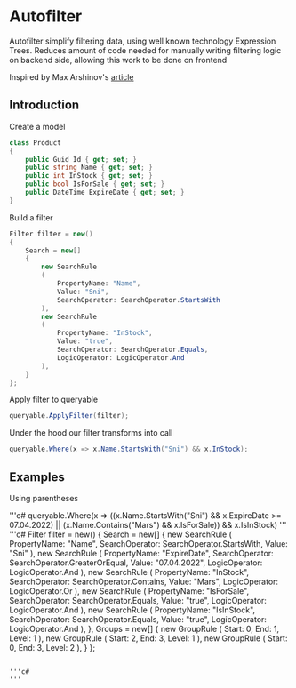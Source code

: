 # Autofilter

Autofilter simplify filtering data, using well known technology Expression Trees. 
Reduces amount of code needed for manually writing filtering logic on backend side, allowing this work to be done on frontend

Inspired by Max Arshinov's [article](https://habr.com/ru/company/jugru/blog/423891/) 

## Introduction

Create a model

```c#
class Product
{
    public Guid Id { get; set; }
    public string Name { get; set; }
    public int InStock { get; set; }
    public bool IsForSale { get; set; }
    public DateTime ExpireDate { get; set; }
}
```

Build a filter

```c#
Filter filter = new()
{
    Search = new[]
    {
        new SearchRule
        (
            PropertyName: "Name",
            Value: "Sni",
            SearchOperator: SearchOperator.StartsWith
        ),
        new SearchRule
        (
            PropertyName: "InStock",
            Value: "true",
            SearchOperator: SearchOperator.Equals,
            LogicOperator: LogicOperator.And
        ),
    }
};
```

Apply filter to queryable

```c#
queryable.ApplyFilter(filter);
```

Under the hood our filter transforms into call
```c#
queryable.Where(x => x.Name.StartsWith("Sni") && x.InStock);
```

## Examples

Using parentheses

'''c#
queryable.Where(x => ((x.Name.StartsWith("Sni") && x.ExpireDate >= 07.04.2022) || (x.Name.Contains("Mars") && x.IsForSale)) && x.IsInStock)
'''
'''c#
Filter filter = new()
{
    Search = new[]
    {
        new SearchRule
        (
            PropertyName: "Name",
            SearchOperator: SearchOperator.StartsWith,
            Value: "Sni"
        ),
        new SearchRule
        (
            PropertyName: "ExpireDate",
            SearchOperator: SearchOperator.GreaterOrEqual,
            Value: "07.04.2022",
            LogicOperator: LogicOperator.And
        ),
        new SearchRule
        (
            PropertyName: "InStock",
            SearchOperator: SearchOperator.Contains,
            Value: "Mars",
            LogicOperator: LogicOperator.Or
        ),
        new SearchRule
        (
            PropertyName: "IsForSale",
            SearchOperator: SearchOperator.Equals,
            Value: "true",
            LogicOperator: LogicOperator.And
        ),
        new SearchRule
        (
            PropertyName: "IsInStock",
            SearchOperator: SearchOperator.Equals,
            Value: "true",
            LogicOperator: LogicOperator.And
        ),
    },
    Groups = new[]
    {
        new GroupRule
        (
            Start: 0,
            End: 1,
            Level: 1
        ),
        new GroupRule
        (
            Start: 2,
            End: 3,
            Level: 1
        ),
        new GroupRule
        (
            Start: 0,
            End: 3,
            Level: 2
        ),
    }
};
```

'''c#
'''